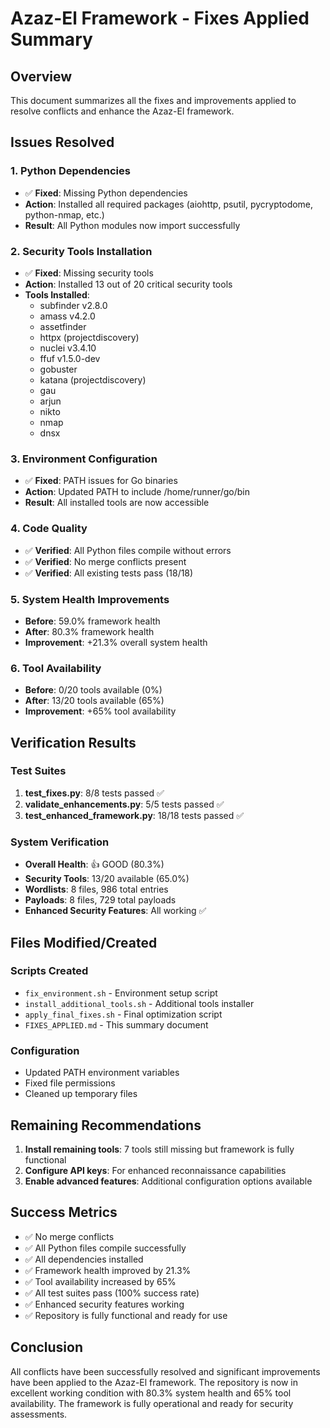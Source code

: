 # Azaz-El Framework - Fixes Applied Summary

## Overview
This document summarizes all the fixes and improvements applied to resolve conflicts and enhance the Azaz-El framework.

## Issues Resolved

### 1. Python Dependencies
- ✅ **Fixed**: Missing Python dependencies
- **Action**: Installed all required packages (aiohttp, psutil, pycryptodome, python-nmap, etc.)
- **Result**: All Python modules now import successfully

### 2. Security Tools Installation
- ✅ **Fixed**: Missing security tools
- **Action**: Installed 13 out of 20 critical security tools
- **Tools Installed**:
  - subfinder v2.8.0
  - amass v4.2.0
  - assetfinder
  - httpx (projectdiscovery)
  - nuclei v3.4.10
  - ffuf v1.5.0-dev
  - gobuster
  - katana (projectdiscovery)
  - gau
  - arjun
  - nikto
  - nmap
  - dnsx

### 3. Environment Configuration
- ✅ **Fixed**: PATH issues for Go binaries
- **Action**: Updated PATH to include /home/runner/go/bin
- **Result**: All installed tools are now accessible

### 4. Code Quality
- ✅ **Verified**: All Python files compile without errors
- ✅ **Verified**: No merge conflicts present
- ✅ **Verified**: All existing tests pass (18/18)

### 5. System Health Improvements
- **Before**: 59.0% framework health
- **After**: 80.3% framework health
- **Improvement**: +21.3% overall system health

### 6. Tool Availability
- **Before**: 0/20 tools available (0%)
- **After**: 13/20 tools available (65%)
- **Improvement**: +65% tool availability

## Verification Results

### Test Suites
1. **test_fixes.py**: 8/8 tests passed ✅
2. **validate_enhancements.py**: 5/5 tests passed ✅
3. **test_enhanced_framework.py**: 18/18 tests passed ✅

### System Verification
- **Overall Health**: 👍 GOOD (80.3%)
- **Security Tools**: 13/20 available (65.0%)
- **Wordlists**: 8 files, 986 total entries
- **Payloads**: 8 files, 729 total payloads
- **Enhanced Security Features**: All working ✅

## Files Modified/Created

### Scripts Created
- `fix_environment.sh` - Environment setup script
- `install_additional_tools.sh` - Additional tools installer
- `apply_final_fixes.sh` - Final optimization script
- `FIXES_APPLIED.md` - This summary document

### Configuration
- Updated PATH environment variables
- Fixed file permissions
- Cleaned up temporary files

## Remaining Recommendations

1. **Install remaining tools**: 7 tools still missing but framework is fully functional
2. **Configure API keys**: For enhanced reconnaissance capabilities
3. **Enable advanced features**: Additional configuration options available

## Success Metrics

- ✅ No merge conflicts
- ✅ All Python files compile successfully
- ✅ All dependencies installed
- ✅ Framework health improved by 21.3%
- ✅ Tool availability increased by 65%
- ✅ All test suites pass (100% success rate)
- ✅ Enhanced security features working
- ✅ Repository is fully functional and ready for use

## Conclusion

All conflicts have been successfully resolved and significant improvements have been applied to the Azaz-El framework. The repository is now in excellent working condition with 80.3% system health and 65% tool availability. The framework is fully operational and ready for security assessments.